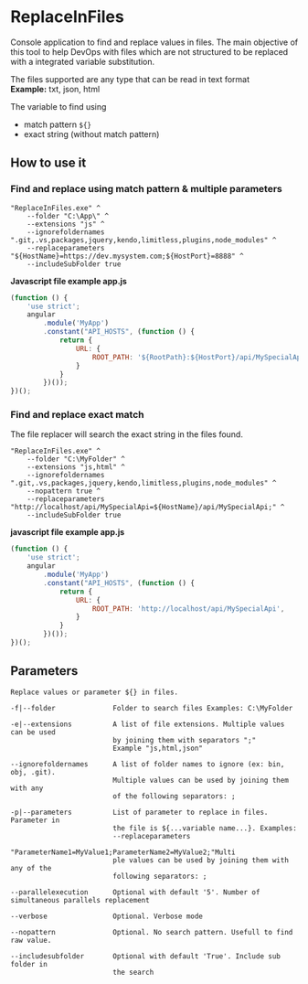 # ReplaceInFiles
Console application to find and replace values in files. The main objective of this tool to help DevOps
with files which are not structured to be replaced with a integrated variable substitution.

The files supported are any type that can be read in text format   
**Example:** txt, json, html

The variable to find using
- match pattern `${}`  
- exact string (without match pattern)


## How to use it

### Find and replace using match pattern & multiple parameters
```command
"ReplaceInFiles.exe" ^
	--folder "C:\App\" ^
	--extensions "js" ^	
	--ignorefoldernames ".git,.vs,packages,jquery,kendo,limitless,plugins,node_modules" ^
	--replaceparameters "${HostName}=https://dev.mysystem.com;${HostPort}=8888" ^
	--includeSubFolder true 
```

**Javascript file example app.js**
```javascript
(function () {
    'use strict';
    angular
        .module('MyApp')
        .constant("API_HOSTS", (function () {
            return {
                URL: {
                    ROOT_PATH: '${RootPath}:${HostPort}/api/MySpecialApi',
                }
            }
        })());
})();
```


### Find and replace exact match
The file replacer will search the exact string in the files found.
```command
"ReplaceInFiles.exe" ^
	--folder "C:\MyFolder" ^
	--extensions "js,html" ^	
	--ignorefoldernames ".git,.vs,packages,jquery,kendo,limitless,plugins,node_modules" ^
	--nopattern true ^
	--replaceparameters "http://localhost/api/MySpecialApi=${HostName}/api/MySpecialApi;" ^
	--includeSubFolder true 
```


**javascript file example app.js**
```javascript
(function () {
    'use strict';
    angular
        .module('MyApp')
        .constant("API_HOSTS", (function () {
            return {
                URL: {
                    ROOT_PATH: 'http://localhost/api/MySpecialApi',
                }
            }
        })());
})();
```

## Parameters

```
Replace values or parameter ${} in files.

-f|--folder              Folder to search files Examples: C:\MyFolder

-e|--extensions          A list of file extensions. Multiple values can be used
                         by joining them with separators ";"
						 Example "js,html,json"

--ignorefoldernames      A list of folder names to ignore (ex: bin, obj, .git).
                         Multiple values can be used by joining them with any
                         of the following separators: ;
						 
-p|--parameters          List of parameter to replace in files. Parameter in
                         the file is ${...variable name...}. Examples:
                         --replaceparameters
                         "ParameterName1=MyValue1;ParameterName2=MyValue2;"Multi
                         ple values can be used by joining them with any of the
                         following separators: ;
						 
--parallelexecution      Optional with default '5'. Number of simultaneous parallels replacement

--verbose                Optional. Verbose mode

--nopattern              Optional. No search pattern. Usefull to find raw value.

--includesubfolder       Optional with default 'True'. Include sub folder in
                         the search
						 
```




